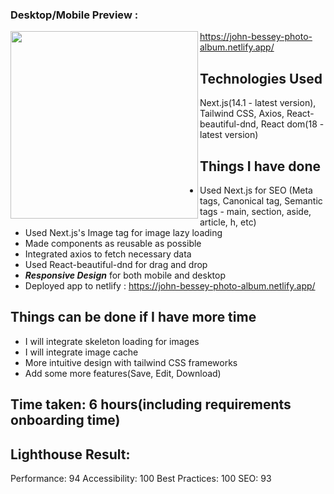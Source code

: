 ### Desktop/Mobile Preview :

<div>
<img align="left" height="300" src="./demo.gif" />
</div>

https://john-bessey-photo-album.netlify.app/

## Technologies Used

Next.js(14.1 - latest version), Tailwind CSS, Axios, React-beautiful-dnd, React dom(18 - latest version)

## Things I have done

- Used Next.js for SEO (Meta tags, Canonical tag, Semantic tags - main, section, aside, article, h, etc)
- Used Next.js's Image tag for image lazy loading
- Made components as reusable as possible
- Integrated axios to fetch necessary data
- Used React-beautiful-dnd for drag and drop
- **_Responsive Design_** for both mobile and desktop
- Deployed app to netlify : https://john-bessey-photo-album.netlify.app/

## Things can be done if I have more time

- I will integrate skeleton loading for images
- I will integrate image cache
- More intuitive design with tailwind CSS frameworks
- Add some more features(Save, Edit, Download)

## Time taken: 6 hours(including requirements onboarding time)

## Lighthouse Result:

Performance: 94
Accessibility: 100
Best Practices: 100
SEO: 93
